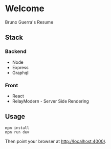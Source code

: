 # Welcome
Bruno Guerra's Resume

## Stack
### Backend
 * Node
 * Express
 * Graphql

### Front
 * React
 * RelayModern - Server Side Rendering

## Usage

```shell
npm install
npm run dev
```

Then point your browser at [http://localhost:4000/](http://localhost:4000/).
